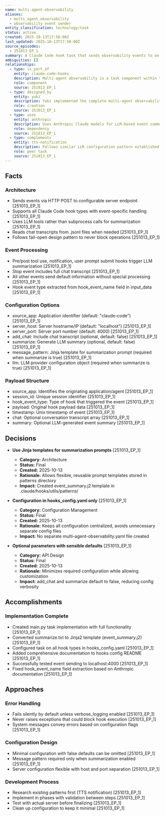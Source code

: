 ```yaml
---
name: multi-agent-observability
aliases:
  - multi_agent_observability
  - observability event sender
entity_classification: technology/task
status: active
created: 2025-10-13T17:50:00Z
last_updated: 2025-10-13T17:50:00Z
source_episodes:
  - 251013_EP_1
summary: A Claude Code hook task that sends observability events to an external server for monitoring multiple agents across projects, with optional LLM-powered summarization
ambiguities: []
relationships:
  - type: is_part_of
    entity: claude-code-hooks
    description: Multi-agent observability is a task component within the hooks system
    role: component
    source: 251013_EP_1
  - type: designed_by
    entity: yuki
    description: Yuki implemented the complete multi-agent observability task
    role: creation
    source: 251013_EP_1
  - type: uses
    entity: anthropic
    description: Uses Anthropic Claude models for LLM-based event summarization
    role: dependency
    source: 251013_EP_1
  - type: complements
    entity: tts-notification
    description: Follows similar LLM configuration pattern established by TTS notification
    role: peer task
    source: 251013_EP_1
---
```


## Facts

### Architecture
- Sends events via HTTP POST to configurable server endpoint [251013_EP_1]
- Supports all Claude Code hook types with event-specific handling [251013_EP_1]
- Uses LLM tools rather than subprocess calls for summarization [251013_EP_1]
- Reads chat transcripts from .jsonl files when needed [251013_EP_1]
- Follows fail-open design pattern to never block operations [251013_EP_1]

### Event Processing
- Pre/post tool use, notification, user prompt submit hooks trigger LLM summarization [251013_EP_1]
- Stop event includes full chat transcript [251013_EP_1]
- All other events send default information without special processing [251013_EP_1]
- Hook event type extracted from hook_event_name field in input_data [251013_EP_1]

### Configuration Options
- source_app: Application identifier (default: "claude-code") [251013_EP_1]
- server_host: Server hostname/IP (default: "localhost") [251013_EP_1]
- server_port: Server port number (default: 4000) [251013_EP_1]
- add_chat: Include chat transcript (optional, default: false) [251013_EP_1]
- summarize: Generate LLM summary (optional, default: false) [251013_EP_1]
- message_pattern: Jinja template for summarization prompt (required when summarize is true) [251013_EP_1]
- llm: LLM provider configuration object (required when summarize is true) [251013_EP_1]

### Payload Structure
- source_app: Identifies the originating application/agent [251013_EP_1]
- session_id: Unique session identifier [251013_EP_1]
- hook_event_type: Type of hook that triggered the event [251013_EP_1]
- payload: Original hook payload data [251013_EP_1]
- timestamp: Unix timestamp of event [251013_EP_1]
- chat: Optional conversation transcript array [251013_EP_1]
- summary: Optional LLM-generated event summary [251013_EP_1]

## Decisions

- **Use Jinja templates for summarization prompts** [251013_EP_1]
  - **Category:** Architecture
  - **Status:** Final
  - **Created:** 2025-10-13
  - **Rationale:** Allows flexible, reusable prompt templates stored in patterns directory
  - **Impact:** Created event_summary.j2 template in .claude/hooks/utils/patterns/

- **Configuration in hooks_config.yaml only** [251013_EP_1]
  - **Category:** Configuration Management
  - **Status:** Final
  - **Created:** 2025-10-13
  - **Rationale:** Keeps all configuration centralized, avoids unnecessary separate config files
  - **Impact:** No separate multi-agent-observability.yaml file created

- **Optional parameters with sensible defaults** [251013_EP_1]
  - **Category:** API Design
  - **Status:** Final
  - **Created:** 2025-10-13
  - **Rationale:** Minimizes required configuration while allowing customization
  - **Impact:** add_chat and summarize default to false, reducing config verbosity

## Accomplishments

### Implementation Complete
- Created main.py task implementation with full functionality [251013_EP_1]
- Converted summarize.txt to Jinja2 template (event_summary.j2) [251013_EP_1]
- Configured task on all hook types in hooks_config.yaml [251013_EP_1]
- Added comprehensive documentation to hooks config README [251013_EP_1]
- Successfully tested event sending to localhost:4000 [251013_EP_1]
- Fixed hook_event_name field extraction based on Anthropic documentation [251013_EP_1]

## Approaches

### Error Handling
- Fails silently by default unless verbose_logging enabled [251013_EP_1]
- Never raises exceptions that could block hook execution [251013_EP_1]
- System messages convey errors based on configuration flags [251013_EP_1]

### Configuration Design
- Minimal configuration with false defaults can be omitted [251013_EP_1]
- Message pattern required only when summarization enabled [251013_EP_1]
- Server configuration flexible with host and port separation [251013_EP_1]

### Development Process
- Research existing patterns first (TTS notification) [251013_EP_1]
- Implement in phases with validation between steps [251013_EP_1]
- Test with actual server before finalizing [251013_EP_1]
- Clean up configuration to keep it minimal [251013_EP_1]